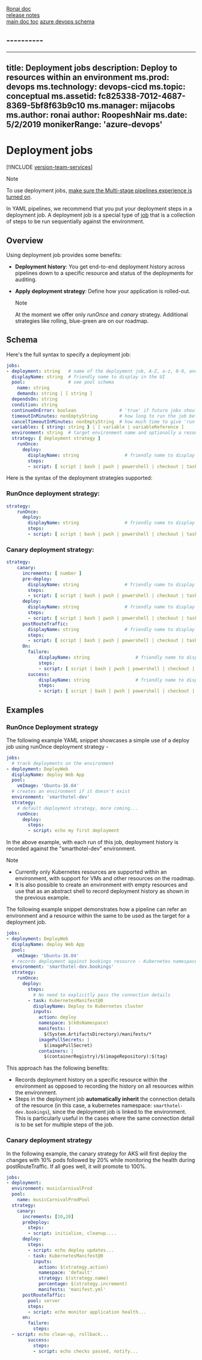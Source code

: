 [Ronai doc](https://microsoft.sharepoint.com/:w:/t/ReleaseManagement/RM/ERqt4k3Sd_FBr4jjw-omnK8BFtPB-3OSiAhmeKYcayKAgw?e=3TcaKU&CID=69E5F544-26D0-4672-BB5F-3AB4FD2C380E&wdLOR=c94A93656-AAF3-469F-A6E2-EB27242C1306) 
<br />
[release notes](https://github.com/MicrosoftDocs/azure-devops-docs-pr/blob/releasenotes/sprint-160-update/release-notes/2019/_shared/pipelines/sprint-160-update.md)
<br />
[main doc toc](https://docs.microsoft.com/en-us/azure/devops/pipelines/process/deployment-jobs?view=azure-devops)
[azure devops schema](https://docs.microsoft.com/en-us/azure/devops/pipelines/yaml-schema?view=azure-devops&tabs=example)

## ----------

---
title: Deployment jobs
description: Deploy to resources within an environment
ms.prod: devops
ms.technology: devops-cicd
ms.topic: conceptual
ms.assetid: fc825338-7012-4687-8369-5bf8f63b9c10
ms.manager: mijacobs
ms.author: ronai
author: RoopeshNair
ms.date: 5/2/2019
monikerRange: 'azure-devops'
---

# Deployment jobs

[!INCLUDE [version-team-services](../_shared/version-team-services.md)]

> [!NOTE]
>
> To use deployment jobs, [make sure the Multi-stage pipelines experience is turned on](../../project/navigation/preview-features.md).

In YAML pipelines, we recommend that you put your deployment steps in a deployment job. A deployment job is a special type of [job](phases.md) that is a collection of steps to be run sequentially against the environment.

## Overview

Using deployment job provides some benefits:

 - **Deployment history**: You get end-to-end deployment history across pipelines down to a specific resource and status of the deployments for auditing.
 - **Apply deployment strategy**: Define how your application is rolled-out.

   > [!NOTE] 
   > At the moment we offer only *runOnce* and *canary* strategy. Additional strategies like rolling, blue-green are on our roadmap.

## Schema

Here's the full syntax to specify a deployment job: 

```YAML
jobs:
- deployment: string   # name of the deployment job, A-Z, a-z, 0-9, and underscore
  displayName: string  # friendly name to display in the UI
  pool:                # see pool schema
    name: string
    demands: string | [ string ]
  dependsOn: string 
  condition: string 
  continueOnError: boolean                # 'true' if future jobs should run even if this job fails; defaults to 'false'
  timeoutInMinutes: nonEmptyString        # how long to run the job before automatically cancelling
  cancelTimeoutInMinutes: nonEmptyString  # how much time to give 'run always even if cancelled tasks' before killing them
  variables: { string: string } | [ variable | variableReference ]  
  environment: string  # target environment name and optionally a resource-name to record the deployment history; format: <environment-name>.<resource-name>
  strategy: [ deployment strategy ]
    runOnce:
      deploy:
        displayName: string                 # friendly name to display in the UI
        steps:
        - script: [ script | bash | pwsh | powershell | checkout | task | templateReference ]
```

Here is the syntax of the deployment strategies supported:

### RunOnce deployment strategy:

```YAML
strategy: 
    runOnce:
      deploy:
        displayName: string                 # friendly name to display in the UI
        steps:
        - script: [ script | bash | pwsh | powershell | checkout | task | templateReference ]
```

### Canary deployment strategy:

```YAML
strategy: 
    canary:
      increments: [ number ]
      pre-deploy:
        displayName: string                 # friendly name to display in the UI
        steps:
        - script: [ script | bash | pwsh | powershell | checkout | task | templateReference ]
      deploy:
        displayName: string                 # friendly name to display in the UI
        steps:
        - script: [ script | bash | pwsh | powershell | checkout | task | templateReference ]
      postRouteTraffic:
        displayName: string                 # friendly name to display in the UI
        steps:
        - script: [ script | bash | pwsh | powershell | checkout | task | templateReference ]
      On:
        failure:
            displayName: string                 # friendly name to display in the UI
            steps:
            - script: [ script | bash | pwsh | powershell | checkout | task | templateReference ]
        success:
            displayName: string                 # friendly name to display in the UI
            steps:
            - script: [ script | bash | pwsh | powershell | checkout | task | templateReference ]
```





## Examples

### RunOnce Deployment strategy

The following example YAML snippet showcases a simple use of a deploy job using runOnce deployment strategy - 

```YAML
jobs:
  # track deployments on the environment
- deployment: DeployWeb
  displayName: deploy Web App
  pool:
    vmImage: 'Ubuntu-16.04'
  # creates an environment if it doesn't exist
  environment: 'smarthotel-dev'
  strategy:
    # default deployment strategy, more coming...
    runOnce:
      deploy:
        steps:
        - script: echo my first deployment
```

In the above example, with each run of this job, deployment history is recorded against the "smarthotel-dev" environment.

> [!NOTE]
> - Currently only Kubernetes resources are supported within an environment, with support for VMs and other resources on the roadmap.
> - It is also possible to create an environment with empty resources and use that as an abstract shell to record deployment history as shown in the previous example.

The following example snippet demonstrates how a pipeline can refer an environment and a resource within the same to be used as the target for a deployment job.

```YAML
jobs:
- deployment: DeployWeb
  displayName: deploy Web App
  pool:
    vmImage: 'Ubuntu-16.04'
  # records deployment against bookings resource - Kubernetes namespace
  environment: 'smarthotel-dev.bookings'
  strategy: 
    runOnce:
      deploy:
        steps:
          # No need to explicitly pass the connection details
        - task: KubernetesManifest@0
          displayName: Deploy to Kubernetes cluster
          inputs:
            action: deploy
            namespace: $(k8sNamespace)
            manifests: |
              $(System.ArtifactsDirectory)/manifests/*
            imagePullSecrets: |
              $(imagePullSecret)
            containers: |
              $(containerRegistry)/$(imageRepository):$(tag)
```

This approach has the following benefits:
- Records deployment history on a specific resource within the environment as opposed to recording the history on all resources within the environment.
- Steps in the deployment job **automatically inherit** the connection details of the resource (in this case, a kubernetes namespace: `smarthotel-dev.bookings`), since the deployment job is linked to the environment. 
This is particularly useful in the cases where the same connection detail is to be set for multiple steps of the job.




### Canary deployment strategy

In the following example, the canary strategy for AKS will first deploy the changes with 10% pods followed by 20% while monitoring the health during postRouteTraffic. If all goes well, it will promote to 100%.  

```YAML
jobs: 
- deployment: 
  environment: musicCarnivalProd 
  pool: 
    name: musicCarnivalProdPool  
  strategy:                  
    canary:      
      increments: [10,20]  
      preDeploy:                                     
        steps:           
        - script: initialize, cleanup....   
      deploy:             
        steps: 
        - script: echo deploy updates... 
        - task: KubernetesManifest@0 
          inputs: 
            action: $(strategy.action)       
            namespace: 'default' 
            strategy: $(strategy.name) 
            percentage: $(strategy.increment) 
            manifests: 'manifest.yml' 
      postRouteTaffic: 
        pool: server 
        steps:           
        - script: echo monitor application health...   
      on: 
        failure: 
          steps: 
  - script: echo clean-up, rollback...   
        success: 
          steps: 
          - script: echo checks passed, notify... 
```